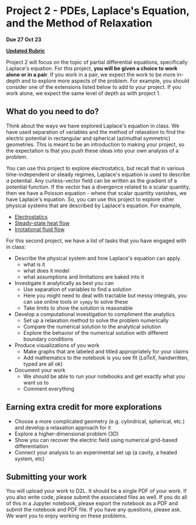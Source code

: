 # Project 2 - PDEs, Laplace's Equation, and the Method of Relaxation

**Due 27 Oct 23**

[**Updated Rubric**](./updated_rubric.md)

Project 2 will focus on the topic of partial differential equations, specifically Laplace's equation. For this project, **you will be given a choice to work alone or in a pair**. If you work in a pair, we expect the work to be more in-depth and to explore more aspects of the problem. For example, you should consider one of the extensions listed below to add to your project. If you work alone, we expect the same level of depth as with project 1.

## What do you need to do?

Think about the ways we have explored Laplace's equation in class. We have used separation of variables and the method of relaxation to find the electric potential in rectangular and spherical (azimuthal symmetric) geometries.  This is meant to be an introduction to making your project, so the expectation is that you push these ideas into your own analysis of a problem. 

You can use this project to explore electrostatics, but recall that in various time-independent or steady regimes, Laplace's equation is used to describe _a_ potential. Any curless-vector field can be written as the gradient of a potential function. If the vector has a divergence related to a scalar quantity, then we have a Poisson equation - where that scalar quantity vanishes, we have Laplace's equation. So, you can use this project to explore other physical systems that are described by Laplace's equation. For example,

- [Electrostatics](https://en.wikipedia.org/wiki/Laplace%27s_equation#Electrostatics)
- [Steady-state heat flow](https://en.wikipedia.org/wiki/Heat_equation#Steady-state_heat_equation)
- [Irrotational fluid flow](https://en.wikipedia.org/wiki/Laplace_equation_for_irrotational_flow)

For this second project, we have a list of tasks that you have engaged with in class:

* Describe the physical system and how Laplace's equation can apply.
    - what is it
    - what does it model
    - what assumptions and limitations are baked into it
* Investigate it analytically as best you can
    - Use separation of variables to find a solution
    - Here you might need to deal with tractable but messy integrals, you can use online tools or `sympy` to solve these
    - Take limits to show the solution is reasonable
* Develop a computational investigation to compliment the analytics
    - Set up a relaxation method to solve the problem numerically
    - Compare the numerical solution to the analytical solution
    - Explore the behavior of the numerical solution with different boundary conditions
* Produce visualizations of you work
    - Make graphs that are labeled and titled appropriately for your claims
    - Add mathematics to the notebook is you see fit ($LaTeX$, handwritten, typed are all ok)
* Document your work
    - We should be able to run your notebooks and get exactly what you want us to
    - Comment everything 

## Earning extra credit for more explorations

- Choose a more complicated geometry (e.g. cylindrical, spherical, etc.) and develop a relaxation approach for it
- Explore a higher-dimensional problem (3D)
- Show you can recover the electric field using numerical grid-based differentiation
- Connect your analysis to an experimental set up (a cavity, a heated system, etc)

## Submitting your work

You will upload your work to D2L. It should be a single PDF of your work. If you also write code, please submit the associated files as well. If you do all of this in a Jupyter notebook, please export the notebook as a PDF and submit the notebook and PDF file. If you have any questions, please ask. We want you to enjoy working on these problems.